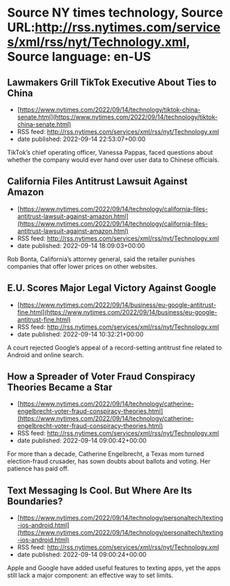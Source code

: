 # Source NY times technology, Source URL:http://rss.nytimes.com/services/xml/rss/nyt/Technology.xml, Source language: en-US

## Lawmakers Grill TikTok Executive About Ties to China
 - [https://www.nytimes.com/2022/09/14/technology/tiktok-china-senate.html](https://www.nytimes.com/2022/09/14/technology/tiktok-china-senate.html)
 - RSS feed: http://rss.nytimes.com/services/xml/rss/nyt/Technology.xml
 - date published: 2022-09-14 22:53:07+00:00

TikTok’s chief operating officer, Vanessa Pappas, faced questions about whether the company would ever hand over user data to Chinese officials.

## California Files Antitrust Lawsuit Against Amazon
 - [https://www.nytimes.com/2022/09/14/technology/california-files-antitrust-lawsuit-against-amazon.html](https://www.nytimes.com/2022/09/14/technology/california-files-antitrust-lawsuit-against-amazon.html)
 - RSS feed: http://rss.nytimes.com/services/xml/rss/nyt/Technology.xml
 - date published: 2022-09-14 18:09:03+00:00

Rob Bonta, California’s attorney general, said the retailer punishes companies that offer lower prices on other websites.

## E.U. Scores Major Legal Victory Against Google
 - [https://www.nytimes.com/2022/09/14/business/eu-google-antitrust-fine.html](https://www.nytimes.com/2022/09/14/business/eu-google-antitrust-fine.html)
 - RSS feed: http://rss.nytimes.com/services/xml/rss/nyt/Technology.xml
 - date published: 2022-09-14 10:32:21+00:00

A court rejected Google’s appeal of a record-setting antitrust fine related to Android and online search.

## How a Spreader of Voter Fraud Conspiracy Theories Became a Star
 - [https://www.nytimes.com/2022/09/14/technology/catherine-engelbrecht-voter-fraud-conspiracy-theories.html](https://www.nytimes.com/2022/09/14/technology/catherine-engelbrecht-voter-fraud-conspiracy-theories.html)
 - RSS feed: http://rss.nytimes.com/services/xml/rss/nyt/Technology.xml
 - date published: 2022-09-14 09:00:42+00:00

For more than a decade, Catherine Engelbrecht, a Texas mom turned election-fraud crusader, has sown doubts about ballots and voting. Her patience has paid off.

## Text Messaging Is Cool. But Where Are Its Boundaries?
 - [https://www.nytimes.com/2022/09/14/technology/personaltech/texting-ios-android.html](https://www.nytimes.com/2022/09/14/technology/personaltech/texting-ios-android.html)
 - RSS feed: http://rss.nytimes.com/services/xml/rss/nyt/Technology.xml
 - date published: 2022-09-14 09:00:24+00:00

Apple and Google have added useful features to texting apps, yet the apps still lack a major component: an effective way to set limits.

